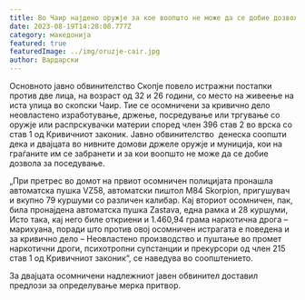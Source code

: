 ```yaml
---
title: Во Чаир најдено оружје за кое воопшто не може да се добие дозвола за поседување
date: 2023-08-19T14:28:08.777Z
category: македонија
featured: true
featuredImage: ../img/oruzje-cair.jpg
author: Вардарски
---
```

<!--StartFragment-->

Основното јавно обвинителство Скопје повело истражни постапки против две лица, на возраст од 32 и 26 години, со место на живеење на иста улица во скопски Чаир. Тие се осомничени за кривично дело неовластено изработување, држење, посредување или тргување со оружје или распрскувачки материи според член 396 став 2 во врска со став 1 од Кривичниот законик. Јавно обвинителство  денеска соопшти дека и двајцата во нивните домови држеле оружје и муниција, кои на граѓаните им се забранети и за кои воопшто не може да се добие дозвола за поседување.



<!--EndFragment--><!--StartFragment-->

„При претрес во домот на првиот осомничен полицијата пронашла автоматска пушка VZ58, автоматски пиштол М84 Skorpion, пригушувач и вкупно 79 куршуми со различен калибар. Кај вториот осомничен, пак, била пронајдена автоматска пушка Zastava, една рамка и 28 куршуми, Исто така, кај него биле откриени и 1.460,94 грама наркотична дрога – марихуана, поради што против овој осомничен истрагата е поведена и за кривично дело – Неовластено производство и пуштање во промет наркотични дроги, психотропни супстанции и прекурсори од член 215 став 1 од Кривичниот законик“, се наведува во соопштението.

За двајцата осомничени надлежниот јавен обвинител доставил предлози за определување мерка притвор. 

<!--EndFragment-->